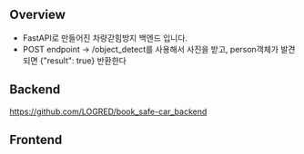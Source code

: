 ## Overview
- FastAPI로 만들어진 차량갇힘방지 백엔드 입니다.
- POST endpoint -> /object_detect를 사용해서 사진을 받고, person객체가 발견되면 {"result": true} 반환한다

## Backend
https://github.com/LOGRED/book_safe-car_backend

## Frontend
